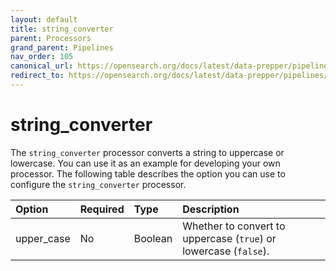 ```yaml
---
layout: default
title: string_converter
parent: Processors
grand_parent: Pipelines
nav_order: 105
canonical_url: https://opensearch.org/docs/latest/data-prepper/pipelines/configuration/processors/string-converter/
redirect_to: https://opensearch.org/docs/latest/data-prepper/pipelines/configuration/processors/string-converter/
---
```


# string_converter


The `string_converter` processor converts a string to uppercase or lowercase. You can use it as an example for developing your own processor. The following table describes the option you can use to configure the `string_converter` processor.

Option | Required | Type | Description
:--- | :--- | :--- | :---
upper_case | No | Boolean | Whether to convert to uppercase (`true`) or lowercase (`false`).

<!---## Configuration

Content will be added to this section.

## Metrics

Content will be added to this section.--->